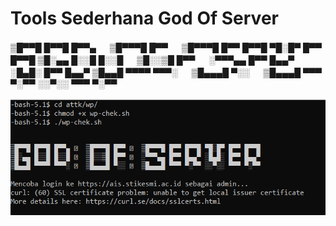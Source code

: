 <h1> Tools Sederhana God Of Server</h1>


▒█▀▀█ █▀▀█ █▀▀▄ 　 ▒█▀▀▀█ █▀▀ 　 ▒█▀▀▀█ █▀▀ █▀▀█ ▀█░█▀ █▀▀ █▀▀█ 
▒█░▄▄ █░░█ █░░█ 　 ▒█░░▒█ █▀▀ 　 ░▀▀▀▄▄ █▀▀ █▄▄▀ ░█▄█░ █▀▀ █▄▄▀ 
▒█▄▄█ ▀▀▀▀ ▀▀▀░ 　 ▒█▄▄▄█ ▀░░ 　 ▒█▄▄▄█ ▀▀▀ ▀░▀▀ ░░▀░░ ▀▀▀ ▀░▀▀

![image](wp-chek.png)

